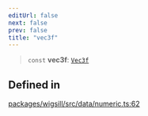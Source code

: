 ```yaml
---
editUrl: false
next: false
prev: false
title: "vec3f"
---
```


> `const` **vec3f**: [`Vec3f`](/api/wigsill/data/type-aliases/vec3f/)

## Defined in

[packages/wigsill/src/data/numeric.ts:62](https://github.com/software-mansion-labs/wigsill/blob/3eabd476f023822e50f40404033f5b0520bf8089/packages/wigsill/src/data/numeric.ts#L62)
